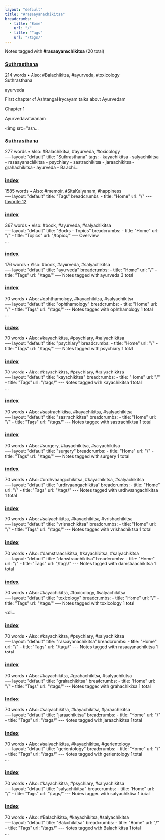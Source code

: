 ```yaml
---
layout: "default"
title: "#rasaayanachikitsa"
breadcrumbs:
  - title: "Home"
    url: "/"
  - title: "Tags"
    url: "/tags/"
---
```

Notes tagged with **#rasaayanachikitsa** (20 total)

<div class="note-grid">

<div class="note-card">
    <h3><a href="books/suthrasthana/">Suthrasthana</a></h3>
    <div class="note-meta">
        214 words
        • Also: #Balachikitsa, #ayurveda, #toxicology
    </div>
    <div class="note-excerpt">Suthrasthana

ayurveda

First chapter of AshtangaHrydayam talks about Ayurvedam

 Chapter 1

 Ayurvedavataranam

<!-- !imageashtangahrydayam/ayurvedavataranam.jpg -->
<img src="ash...</div>
</div>

<div class="note-card">
    <h3><a href="docs/books/suthrasthana/index/">Suthrasthana</a></h3>
    <div class="note-meta">
        277 words
        • Also: #Balachikitsa, #ayurveda, #toxicology
    </div>
    <div class="note-excerpt">---
layout: "default"
title: "Suthrasthana"
tags:
  - kayachikitsa
  - salyachikitsa
  - rasaayanachikitsa
  - psychiary
  - sastrachikitsa
  - jaraachikitsa
  - grahachikitsa
  - ayurveda
  - Balachi...</div>
</div>

<div class="note-card">
    <h3><a href="docs/tags/index/">index</a></h3>
    <div class="note-meta">
        1585 words
        • Also: #memoir, #SitaKalyanam, #happiness
    </div>
    <div class="note-excerpt">---
layout: "default"
title: "Tags"
breadcrumbs:
  - title: "Home"
    url: "/"
---
<div class="tag-cloud">
<a href="favorite/" class="tag" style="--tag-weight: 1.0">favorite 12</a>
<a href="progra...</div>
</div>

<div class="note-card">
    <h3><a href="docs/topics/books/index/">index</a></h3>
    <div class="note-meta">
        367 words
        • Also: #book, #ayurveda, #salyachikitsa
    </div>
    <div class="note-excerpt">---
layout: "default"
title: "Books - Topics"
breadcrumbs:
  - title: "Home"
    url: "/"
  - title: "Topics"
    url: "/topics/"
---
 Overview

<div class="note-grid">

<div class="note-card">
    ...</div>
</div>

<div class="note-card">
    <h3><a href="docs/tags/ayurveda/index/">index</a></h3>
    <div class="note-meta">
        176 words
        • Also: #book, #ayurveda, #salyachikitsa
    </div>
    <div class="note-excerpt">---
layout: "default"
title: "ayurveda"
breadcrumbs:
  - title: "Home"
    url: "/"
  - title: "Tags"
    url: "/tags/"
---
Notes tagged with ayurveda 3 total

<div class="note-grid">

<div cl...</div>
</div>

<div class="note-card">
    <h3><a href="docs/tags/ophthamology/index/">index</a></h3>
    <div class="note-meta">
        70 words
        • Also: #ophthamology, #kayachikitsa, #salyachikitsa
    </div>
    <div class="note-excerpt">---
layout: "default"
title: "ophthamology"
breadcrumbs:
  - title: "Home"
    url: "/"
  - title: "Tags"
    url: "/tags/"
---
Notes tagged with ophthamology 1 total

<div class="note-grid">
...</div>
</div>

<div class="note-card">
    <h3><a href="docs/tags/psychiary/index/">index</a></h3>
    <div class="note-meta">
        70 words
        • Also: #kayachikitsa, #psychiary, #salyachikitsa
    </div>
    <div class="note-excerpt">---
layout: "default"
title: "psychiary"
breadcrumbs:
  - title: "Home"
    url: "/"
  - title: "Tags"
    url: "/tags/"
---
Notes tagged with psychiary 1 total

<div class="note-grid">

<div ...</div>
</div>

<div class="note-card">
    <h3><a href="docs/tags/kayachikitsa/index/">index</a></h3>
    <div class="note-meta">
        70 words
        • Also: #kayachikitsa, #psychiary, #salyachikitsa
    </div>
    <div class="note-excerpt">---
layout: "default"
title: "kayachikitsa"
breadcrumbs:
  - title: "Home"
    url: "/"
  - title: "Tags"
    url: "/tags/"
---
Notes tagged with kayachikitsa 1 total

<div class="note-grid">
...</div>
</div>

<div class="note-card">
    <h3><a href="docs/tags/sastrachikitsa/index/">index</a></h3>
    <div class="note-meta">
        70 words
        • Also: #sastrachikitsa, #kayachikitsa, #salyachikitsa
    </div>
    <div class="note-excerpt">---
layout: "default"
title: "sastrachikitsa"
breadcrumbs:
  - title: "Home"
    url: "/"
  - title: "Tags"
    url: "/tags/"
---
Notes tagged with sastrachikitsa 1 total

<div class="note-gri...</div>
</div>

<div class="note-card">
    <h3><a href="docs/tags/surgery/index/">index</a></h3>
    <div class="note-meta">
        70 words
        • Also: #surgery, #kayachikitsa, #salyachikitsa
    </div>
    <div class="note-excerpt">---
layout: "default"
title: "surgery"
breadcrumbs:
  - title: "Home"
    url: "/"
  - title: "Tags"
    url: "/tags/"
---
Notes tagged with surgery 1 total

<div class="note-grid">

<div clas...</div>
</div>

<div class="note-card">
    <h3><a href="docs/tags/urdhvaangachikitsa/index/">index</a></h3>
    <div class="note-meta">
        70 words
        • Also: #urdhvaangachikitsa, #kayachikitsa, #salyachikitsa
    </div>
    <div class="note-excerpt">---
layout: "default"
title: "urdhvaangachikitsa"
breadcrumbs:
  - title: "Home"
    url: "/"
  - title: "Tags"
    url: "/tags/"
---
Notes tagged with urdhvaangachikitsa 1 total

<div class="...</div>
</div>

<div class="note-card">
    <h3><a href="docs/tags/vrishachikitsa/index/">index</a></h3>
    <div class="note-meta">
        70 words
        • Also: #salyachikitsa, #kayachikitsa, #vrishachikitsa
    </div>
    <div class="note-excerpt">---
layout: "default"
title: "vrishachikitsa"
breadcrumbs:
  - title: "Home"
    url: "/"
  - title: "Tags"
    url: "/tags/"
---
Notes tagged with vrishachikitsa 1 total

<div class="note-gri...</div>
</div>

<div class="note-card">
    <h3><a href="docs/tags/damstraachikitsa/index/">index</a></h3>
    <div class="note-meta">
        70 words
        • Also: #damstraachikitsa, #kayachikitsa, #salyachikitsa
    </div>
    <div class="note-excerpt">---
layout: "default"
title: "damstraachikitsa"
breadcrumbs:
  - title: "Home"
    url: "/"
  - title: "Tags"
    url: "/tags/"
---
Notes tagged with damstraachikitsa 1 total

<div class="note...</div>
</div>

<div class="note-card">
    <h3><a href="docs/tags/toxicology/index/">index</a></h3>
    <div class="note-meta">
        70 words
        • Also: #kayachikitsa, #toxicology, #salyachikitsa
    </div>
    <div class="note-excerpt">---
layout: "default"
title: "toxicology"
breadcrumbs:
  - title: "Home"
    url: "/"
  - title: "Tags"
    url: "/tags/"
---
Notes tagged with toxicology 1 total

<div class="note-grid">

<di...</div>
</div>

<div class="note-card">
    <h3><a href="docs/tags/rasaayanachikitsa/index/">index</a></h3>
    <div class="note-meta">
        70 words
        • Also: #kayachikitsa, #psychiary, #salyachikitsa
    </div>
    <div class="note-excerpt">---
layout: "default"
title: "rasaayanachikitsa"
breadcrumbs:
  - title: "Home"
    url: "/"
  - title: "Tags"
    url: "/tags/"
---
Notes tagged with rasaayanachikitsa 1 total

<div class="no...</div>
</div>

<div class="note-card">
    <h3><a href="docs/tags/grahachikitsa/index/">index</a></h3>
    <div class="note-meta">
        70 words
        • Also: #kayachikitsa, #grahachikitsa, #salyachikitsa
    </div>
    <div class="note-excerpt">---
layout: "default"
title: "grahachikitsa"
breadcrumbs:
  - title: "Home"
    url: "/"
  - title: "Tags"
    url: "/tags/"
---
Notes tagged with grahachikitsa 1 total

<div class="note-grid"...</div>
</div>

<div class="note-card">
    <h3><a href="docs/tags/jaraachikitsa/index/">index</a></h3>
    <div class="note-meta">
        70 words
        • Also: #salyachikitsa, #kayachikitsa, #jaraachikitsa
    </div>
    <div class="note-excerpt">---
layout: "default"
title: "jaraachikitsa"
breadcrumbs:
  - title: "Home"
    url: "/"
  - title: "Tags"
    url: "/tags/"
---
Notes tagged with jaraachikitsa 1 total

<div class="note-grid"...</div>
</div>

<div class="note-card">
    <h3><a href="docs/tags/gerientology/index/">index</a></h3>
    <div class="note-meta">
        70 words
        • Also: #salyachikitsa, #kayachikitsa, #gerientology
    </div>
    <div class="note-excerpt">---
layout: "default"
title: "gerientology"
breadcrumbs:
  - title: "Home"
    url: "/"
  - title: "Tags"
    url: "/tags/"
---
Notes tagged with gerientology 1 total

<div class="note-grid">
...</div>
</div>

<div class="note-card">
    <h3><a href="docs/tags/salyachikitsa/index/">index</a></h3>
    <div class="note-meta">
        70 words
        • Also: #kayachikitsa, #psychiary, #salyachikitsa
    </div>
    <div class="note-excerpt">---
layout: "default"
title: "salyachikitsa"
breadcrumbs:
  - title: "Home"
    url: "/"
  - title: "Tags"
    url: "/tags/"
---
Notes tagged with salyachikitsa 1 total

<div class="note-grid"...</div>
</div>

<div class="note-card">
    <h3><a href="docs/tags/balachikitsa/index/">index</a></h3>
    <div class="note-meta">
        70 words
        • Also: #Balachikitsa, #kayachikitsa, #salyachikitsa
    </div>
    <div class="note-excerpt">---
layout: "default"
title: "Balachikitsa"
breadcrumbs:
  - title: "Home"
    url: "/"
  - title: "Tags"
    url: "/tags/"
---
Notes tagged with Balachikitsa 1 total

<div class="note-grid">
...</div>
</div>
</div>